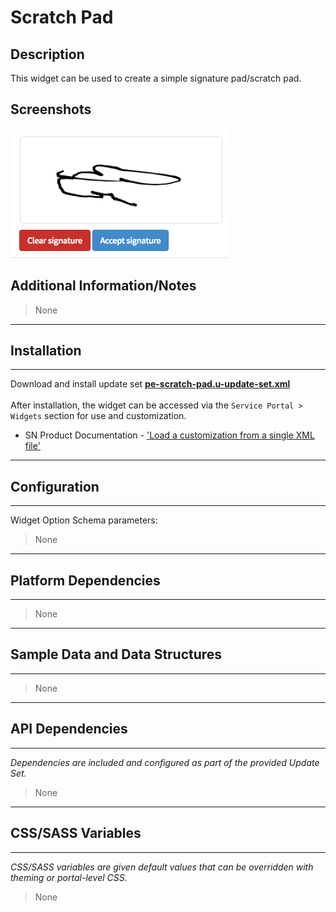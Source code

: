 # Scratch Pad

## Description

This widget can be used to create a simple signature pad/scratch pad.

## Screenshots
![alt text](../images/scratch_pad.png "Scratch Pad")

## Additional Information/Notes
> None
---
## Installation
---
Download and install update set **[pe-scratch-pad.u-update-set.xml](https://github.com/platform-experience/serviceportal-widget-library/blob/master/pe-scratch-pad/pe-scratch-pad.u-update-set.xml)** <br/><br/>
After installation, the widget can be accessed via the `Service Portal > Widgets` section for use and customization.<br/>
* SN Product Documentation - ['Load a customization from a single XML file'](https://docs.servicenow.com/bundle/kingston-application-development/page/build/system-update-sets/task/t_SaveAnUpdateSetAsAnXMLFile.html)

---
## Configuration
---
Widget Option Schema parameters:
> None
---
## Platform Dependencies
---
> None
---
## Sample Data and Data Structures
---
> None
---
## API Dependencies
---
<i>Dependencies are included and configured as part of the provided Update Set.</i>
> None
---
## CSS/SASS Variables
---
_CSS/SASS variables are given default values that can be overridden with theming or portal-level CSS._
> None